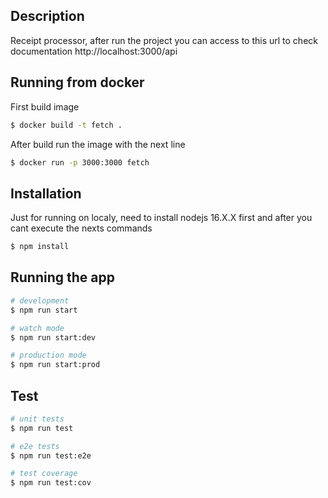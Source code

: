 ## Description

Receipt processor, after run the project you can access to this url to check documentation
http://localhost:3000/api

## Running from docker
First build image
```bash
$ docker build -t fetch .
```

After build run the image with the next line
```bash
$ docker run -p 3000:3000 fetch
```


## Installation
Just for running on localy, need to install nodejs 16.X.X first and after you cant execute the nexts commands

```bash
$ npm install
```

## Running the app

```bash
# development
$ npm run start

# watch mode
$ npm run start:dev

# production mode
$ npm run start:prod
```

## Test

```bash
# unit tests
$ npm run test

# e2e tests
$ npm run test:e2e

# test coverage
$ npm run test:cov
```
